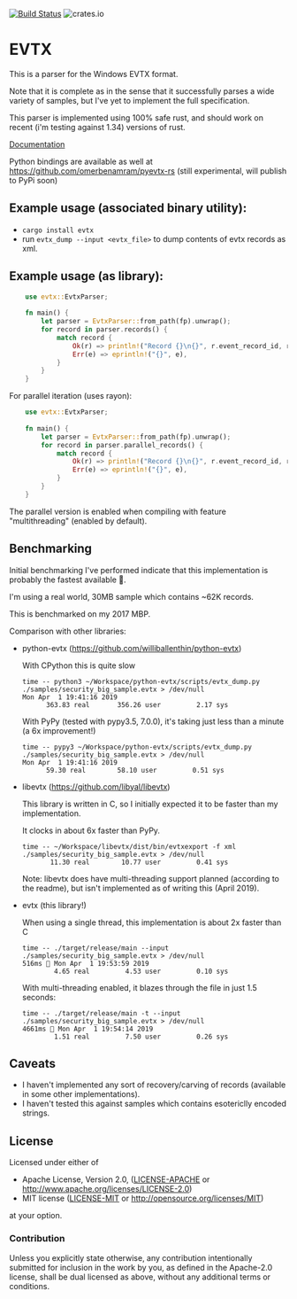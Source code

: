 [![Build Status](https://travis-ci.org/omerbenamram/evtx.svg?branch=master)](https://travis-ci.org/omerbenamram/evtx)
![crates.io](https://img.shields.io/crates/v/evtx.svg)
# EVTX

This is a parser for the Windows EVTX format.

Note that it is complete as in the sense that it successfully parses a wide variety of samples, but I've yet to implement the full specification.

This parser is implemented using 100% safe rust, and should work on recent (i'm testing against 1.34) versions of rust.

[Documentation](https://docs.rs/evtx/0.1.5/)

Python bindings are available as well at https://github.com/omerbenamram/pyevtx-rs (still experimental, will publish to PyPi soon)

## Example usage (associated binary utility):
  - `cargo install evtx`
  - run `evtx_dump --input <evtx_file>` to dump contents of evtx records as xml.

## Example usage (as library):
```rust
    use evtx::EvtxParser;
    
    fn main() {
        let parser = EvtxParser::from_path(fp).unwrap();
        for record in parser.records() {
            match record {
                Ok(r) => println!("Record {}\n{}", r.event_record_id, r.data),
                Err(e) => eprintln!("{}", e),
            }
        }
    }
```

For parallel iteration (uses rayon):

```rust
    use evtx::EvtxParser;
    
    fn main() {
        let parser = EvtxParser::from_path(fp).unwrap();
        for record in parser.parallel_records() {
            match record {
                Ok(r) => println!("Record {}\n{}", r.event_record_id, r.data),
                Err(e) => eprintln!("{}", e),
            }
        }
    }
```

The parallel version is enabled when compiling with feature "multithreading" (enabled by default).

## Benchmarking

Initial benchmarking I've performed indicate that this implementation is probably the fastest available 🍺.

I'm using a real world, 30MB sample which contains ~62K records.

This is benchmarked on my 2017 MBP.

Comparison with other libraries:

- python-evtx (https://github.com/williballenthin/python-evtx)
    
    With CPython this is quite slow 
    
    ```
    time -- python3 ~/Workspace/python-evtx/scripts/evtx_dump.py ./samples/security_big_sample.evtx > /dev/null                                                                      Mon Apr  1 19:41:16 2019
          363.83 real       356.26 user         2.17 sys
    ```
    
    With PyPy (tested with pypy3.5, 7.0.0), it's taking just less than a minute (a 6x improvement!)
    ```
    time -- pypy3 ~/Workspace/python-evtx/scripts/evtx_dump.py ./samples/security_big_sample.evtx > /dev/null                                                                      Mon Apr  1 19:41:16 2019
          59.30 real        58.10 user         0.51 sys
    ```
    
- libevtx (https://github.com/libyal/libevtx)
   
   This library is written in C, so I initially expected it to be faster than my implementation.

   It clocks in about 6x faster than PyPy.
   
   ```
   time -- ~/Workspace/libevtx/dist/bin/evtxexport -f xml ./samples/security_big_sample.evtx > /dev/null
          11.30 real        10.77 user         0.41 sys
   ```
    
   Note: libevtx does have multi-threading support planned (according to the readme),
   but isn't implemented as of writing this (April 2019).
   
- evtx (this library!)
    
    When using a single thread, this implementation is about 2x faster than C
    ```
    time -- ./target/release/main --input ./samples/security_big_sample.evtx > /dev/null                                                                                     516ms  Mon Apr  1 19:53:59 2019
            4.65 real         4.53 user         0.10 sys
    ```
    
    With multi-threading enabled, it blazes through the file in just 1.5 seconds:
    ```
    time -- ./target/release/main -t --input ./samples/security_big_sample.evtx > /dev/null                                                                                 4661ms  Mon Apr  1 19:54:14 2019
            1.51 real         7.50 user         0.26 sys
    ```
   
## Caveats

- I haven't implemented any sort of recovery/carving of records (available in some other implementations).
- I haven't tested this against samples which contains esotericlly encoded strings.

## License

Licensed under either of

 * Apache License, Version 2.0, ([LICENSE-APACHE](LICENSE-APACHE) or http://www.apache.org/licenses/LICENSE-2.0)
 * MIT license ([LICENSE-MIT](LICENSE-MIT) or http://opensource.org/licenses/MIT)

at your option.

### Contribution

Unless you explicitly state otherwise, any contribution intentionally submitted
for inclusion in the work by you, as defined in the Apache-2.0 license, shall be dual licensed as above, without any
additional terms or conditions.
